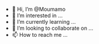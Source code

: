 - 👋 Hi, I’m @Moumamo
- 👀 I’m interested in ...
- 🌱 I’m currently learning ...
- 💞️ I’m looking to collaborate on ...
- 📫 How to reach me ...

<!---
Moumamo/Moumamo is a ✨ special ✨ repository because its `README.md` (this file) appears on your GitHub profile.
You can click the Preview link to take a look at your changes.
--->
